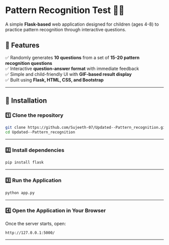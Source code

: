 # Pattern Recognition Test 🧩🎨  

A simple **Flask-based** web application designed for children (ages 4-8) to practice pattern recognition through interactive questions.  

## 📌 Features  
✅ Randomly generates **10 questions** from a set of **15-20 pattern recognition questions**  
✅ Interactive **question-answer format** with immediate feedback  
✅ Simple and child-friendly UI with **GIF-based result display**  
✅ Built using **Flask, HTML, CSS, and Bootstrap**  

---

## 🚀 Installation  

### **1️⃣ Clone the repository**  
```bash
git clone https://github.com/Sujeeth-07/Updated--Pattern_recognition.git
cd Updated--Pattern_recognition
```

---

### **2️⃣ Install dependencies**  
```bash
pip install flask
```


---

### **3️⃣ Run the Application**  
```bash
python app.py
```


---

### **4️⃣ Open the Application in Your Browser**  
Once the server starts, open:  
```
http://127.0.0.1:5000/
```

---



